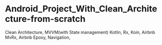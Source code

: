 # Android_Project_With_Clean_Architecture-from-scratch
Clean Architecture, MVVM(with State management) Kotlin, Rx, Koin, Airbnb MvRx, Airbnb Epoxy, Navigation,
